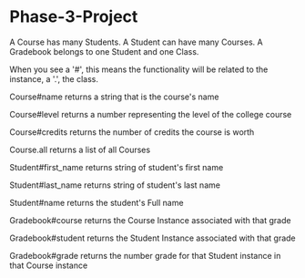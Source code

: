 # Phase-3-Project

A Course has many Students.
A Student can have many Courses.
A Gradebook belongs to one Student and one Class.

When you see a '#', this means the functionality will be related to the instance, a '.', the class.

Course#name
    returns a string that is the course's name

Course#level
    returns a number representing the level of the college course

Course#credits
    returns the number of credits the course is worth

Course.all
    returns a list of all Courses



Student#first_name
    returns string of student's first name

Student#last_name
    returns string of student's last name

Student#name
    returns the student's Full name



Gradebook#course
    returns the Course Instance associated with that grade

Gradebook#student
    returns the Student Instance associated with that grade

Gradebook#grade
    returns the number grade for that Student instance in that Course instance

